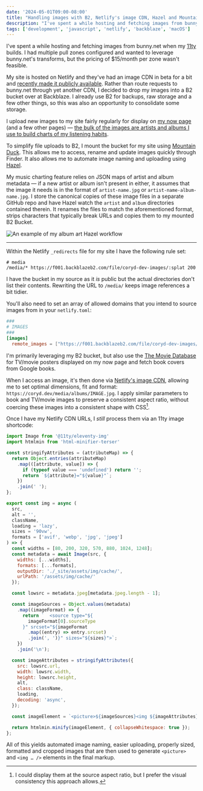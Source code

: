 ```yaml
---
date: '2024-05-01T09:00-08:00'
title: "Handling images with B2, Netlify's image CDN, Hazel and Mountain Duck"
description: "I've spent a while hosting and fetching images from bunny.net when my 11ty builds. I had multiple pull zones configured and wanted to leverage bunny.net's transforms, but the pricing of $15/month per zone wasn't feasible."
tags: ['development', 'javascript', 'netlify', 'backblaze', 'macOS']
---
```

I've spent a while hosting and fetching images from bunny.net when my [11ty](https://www.11ty.dev/) builds. I had multiple pull zones configured and wanted to leverage bunny.net's transforms, but the pricing of $15/month per zone wasn't feasible.<!-- excerpt -->

My site is hosted on Netlify and they've had an image CDN in beta for a bit and [recently made it publicly available](https://www.netlify.com/blog/netlify-image-cdn-seamlessly-resize-crop-and-deliver-optimized-media-globally/). Rather than route requests to bunny.net through yet another CDN, I decided to drop my images into a B2 bucket over at Backblaze. I already use B2 for backups, raw storage and a few other things, so this was also an opportunity to consolidate some storage.

I upload new images to my site fairly regularly for display on [my now page](https://coryd.dev/now) (and a few other pages) — [the bulk of the images are artists and albums I use to build charts of my listening habits](https://coryd.dev/posts/2024/building-a-scrobbler-using-plex-webhooks-edge-functions-and-blob-storage/).

To simplify file uploads to B2, I mount the bucket for my site using [Mountain Duck](https://mountainduck.io/). This allows me to access, rename and update images quickly through Finder. It also allows me to automate image naming and uploading using [Hazel](https://www.noodlesoft.com/).

My music charting feature relies on JSON maps of artist and album metadata — if a new artist or album isn't present in either, it assumes that the image it needs is in the format of `artist-name.jpg` or `artist-name-album-name.jpg`. I store the canonical copies of these image files in a separate GitHub repo and have Hazel watch the `artist` and `album` directories contained therein. It renames the files to match the aforementioned format, strips characters that typically break URLs and copies them to my mounted B2 Bucket.

<img src="https://coryd.dev/.netlify/images/?url=https://coryd.dev/media/blog/albums-hazel-rule-example.png&w=1000&fm=webp&q=70" class="image-banner" alt="An example of my album art Hazel workflow" />

---

Within the Netlify `_redirects` file for my site I have the following rule set:

```text
# media
/media/* https://f001.backblazeb2.com/file/coryd-dev-images/:splat 200
```

I have the bucket in my source as it *is* public but the actual directories don't list their contents. Rewriting the URL to `/media/` keeps image references a bit tidier.

You'll also need to set an array of allowed domains that you intend to source images from in your `netlify.toml`:

```toml
###
# IMAGES
###
[images]
  remote_images = ["https://f001.backblazeb2.com/file/coryd-dev-images/.*", "https://image.tmdb.org/.*", "https://books.google.com/.*"]
```

I'm primarily leveraging my B2 bucket, but also use the [The Movie Database](https://www.themoviedb.org/) for TV/movie posters displayed on my now page and fetch book covers from Google books.

When I access an image, it's then done via [Netlify's image CDN](https://docs.netlify.com/image-cdn/overview/), allowing me to set optimal dimensions, fit and format: `https://coryd.dev/media/albums/IMAGE.jpg`. I apply similar parameters to book and TV/movie images to preserve a consistent aspect ratio, without coercing these images into a consistent shape with CSS[^1].

Once I have my Netlify CDN URLs, I *still* process them via an 11ty image shortcode:

```javascript
import Image from '@11ty/eleventy-img'
import htmlmin from 'html-minifier-terser'

const stringifyAttributes = (attributeMap) => {
  return Object.entries(attributeMap)
    .map(([attribute, value]) => {
      if (typeof value === 'undefined') return '';
      return `${attribute}="${value}"`;
    })
    .join(' ');
};

export const img = async (
  src,
  alt = '',
  className,
  loading = 'lazy',
  sizes = '90vw',
  formats = ['avif', 'webp', 'jpg', 'jpeg']
) => {
  const widths = [80, 200, 320, 570, 880, 1024, 1248];
  const metadata = await Image(src, {
    widths: [...widths],
    formats: [...formats],
    outputDir: './_site/assets/img/cache/',
    urlPath: '/assets/img/cache/'
  });

  const lowsrc = metadata.jpeg[metadata.jpeg.length - 1];

  const imageSources = Object.values(metadata)
    .map((imageFormat) => {
      return `  <source type="${
        imageFormat[0].sourceType
      }" srcset="${imageFormat
        .map((entry) => entry.srcset)
        .join(', ')}" sizes="${sizes}">`;
    })
    .join('\n');

  const imageAttributes = stringifyAttributes({
    src: lowsrc.url,
    width: lowsrc.width,
    height: lowsrc.height,
    alt,
    class: className,
    loading,
    decoding: 'async',
  });

  const imageElement = `<picture>${imageSources}<img ${imageAttributes} /></picture>`;

  return htmlmin.minify(imageElement, { collapseWhitespace: true });
};
```

All of this yields automated image naming, easier uploading, properly sized, formatted and cropped images that are then used to generate `<picture>` and `<img … />` elements in the final markup.

[^1]: I could display them at the source aspect ratio, but I prefer the visual consistency this approach allows.